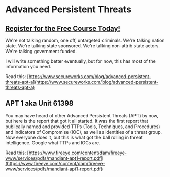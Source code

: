 # Advanced Persistent Threats
##  [Register for the Free Course Today!](https://www.roppers.org/courses/security)
We're not talking random, one off, untargeted criminals. We're talking nation state. We're talking state sponsored. We're talking non-attrib state actors. We're talking government funded. 

I will write something better eventually, but for now, this has most of the information you need.

Read this: [https://www.secureworks.com/blog/advanced-persistent-threats-apt-a](https://www.secureworks.com/blog/advanced-persistent-threats-apt-a)

## APT 1 aka Unit 61398

You may have heard of other Advanced Persistent Threats (APT) by now, but here is the report that got it all started. It was the first report that publically named and provided TTPs (Tools, Techniques, and Procedures) and Indicators of Compromise (IOC), as well as identities of a threat group. Now everyone does it, but this is what got the ball rolling in threat intelligence. Google what TTPs and IOCs are.

Read this: [https://www.fireeye.com/content/dam/fireeye-www/services/pdfs/mandiant-apt1-report.pdf](https://www.fireeye.com/content/dam/fireeye-www/services/pdfs/mandiant-apt1-report.pdf)